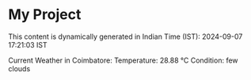 # My Project

This content is dynamically generated in Indian Time (IST): 2024-09-07 17:21:03 IST


Current Weather in Coimbatore:
Temperature: 28.88 °C
Condition: few clouds
